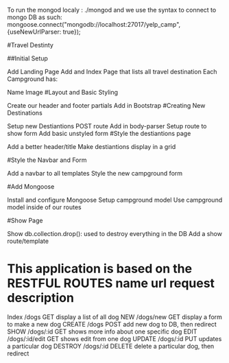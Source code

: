 To run the mongod localy : ./mongod
and we use the syntax to connect to mongo DB as such: 
mongoose.connect("mongodb://localhost:27017/yelp_camp", {useNewUrlParser: true});


#Travel Destinty

##Initial Setup

Add Landing Page
Add and Index Page that lists all travel destination
Each Campground has:

Name
Image
#Layout and Basic Styling

Create our header and footer partials
Add in Bootstrap
#Creating New Destinations

Setup new Destiantions POST route
Add in body-parser
Setup route to show form
Add basic unstyled form
#Style the destiantions page

Add a better header/title
Make destiantions display in a grid

#Style the Navbar and Form

Add a navbar to all templates
Style the new campground form

#Add Mongoose

Install and configure Mongoose
Setup campground model
Use campground model inside of our routes


#Show Page


Show db.collection.drop(): used to destroy everything in the DB
Add a show route/template


This application is based on the RESTFUL ROUTES
name     url           request   description
======================================
Index   /dogs          GET       display a list of all dog
NEW     /dogs/new      GET       display a form to make a new dog
CREATE  /dogs          POST      add new dog to DB, then redirect
SHOW    /dogs/:id      GET       shows more info about one specific dog
EDIT    /dogs/:id/edit GET       shows edit from one dog
UPDATE  /dogs/:id      PUT       updates a particular dog
DESTROY /dogs/:id      DELETE    delete a particular dog, then redirect

